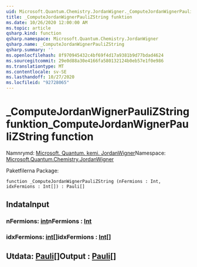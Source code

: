 ```yaml
---
uid: Microsoft.Quantum.Chemistry.JordanWigner._ComputeJordanWignerPauliZString
title: _ComputeJordanWignerPauliZString funktion
ms.date: 10/26/2020 12:00:00 AM
ms.topic: article
qsharp.kind: function
qsharp.namespace: Microsoft.Quantum.Chemistry.JordanWigner
qsharp.name: _ComputeJordanWignerPauliZString
qsharp.summary: ''
ms.openlocfilehash: 8f970945432c4bf69f4d17a9381b9d77bdad4624
ms.sourcegitcommit: 29e0d88a30e4166fa580132124b0eb57e1f0e986
ms.translationtype: MT
ms.contentlocale: sv-SE
ms.lasthandoff: 10/27/2020
ms.locfileid: "92728065"
---
```

# <a name="_computejordanwignerpaulizstring-function"></a><span data-ttu-id="d398c-102">_ComputeJordanWignerPauliZString funktion</span><span class="sxs-lookup"><span data-stu-id="d398c-102">_ComputeJordanWignerPauliZString function</span></span>

<span data-ttu-id="d398c-103">Namnrymd: [Microsoft. Quantum. kemi. JordanWigner](xref:Microsoft.Quantum.Chemistry.JordanWigner)</span><span class="sxs-lookup"><span data-stu-id="d398c-103">Namespace: [Microsoft.Quantum.Chemistry.JordanWigner](xref:Microsoft.Quantum.Chemistry.JordanWigner)</span></span>

<span data-ttu-id="d398c-104">Paketfilerna [](https://nuget.org/packages/)</span><span class="sxs-lookup"><span data-stu-id="d398c-104">Package: [](https://nuget.org/packages/)</span></span>




```qsharp
function _ComputeJordanWignerPauliZString (nFermions : Int, idxFermions : Int[]) : Pauli[]
```


## <a name="input"></a><span data-ttu-id="d398c-105">Indata</span><span class="sxs-lookup"><span data-stu-id="d398c-105">Input</span></span>

### <a name="nfermions--int"></a><span data-ttu-id="d398c-106">nFermions: [int](xref:microsoft.quantum.lang-ref.int)</span><span class="sxs-lookup"><span data-stu-id="d398c-106">nFermions : [Int](xref:microsoft.quantum.lang-ref.int)</span></span>




### <a name="idxfermions--int"></a><span data-ttu-id="d398c-107">idxFermions: [int](xref:microsoft.quantum.lang-ref.int)[]</span><span class="sxs-lookup"><span data-stu-id="d398c-107">idxFermions : [Int](xref:microsoft.quantum.lang-ref.int)[]</span></span>





## <a name="output--pauli"></a><span data-ttu-id="d398c-108">Utdata: [Pauli](xref:microsoft.quantum.lang-ref.pauli)[]</span><span class="sxs-lookup"><span data-stu-id="d398c-108">Output : [Pauli](xref:microsoft.quantum.lang-ref.pauli)[]</span></span>

